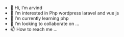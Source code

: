 - 👋 Hi, I’m arvind
- 👀 I’m interested in Php wordpress laravel and vue js
- 🌱 I’m currently learning php 
- 💞️ I’m looking to collaborate on ...
- 📫 How to reach me ...

<!---
arvindegiz/arvindegiz is a ✨ special ✨ repository because its `README.md` (this file) appears on your GitHub profile.
You can click the Preview link to take a look at your changes.
--->
